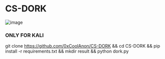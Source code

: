 # CS-DORK

![image](https://github.com/0xCoolAnon/CS-DORK/assets/110695357/c7be066f-42db-4df2-883c-0e89df8dfc4f)

### ONLY FOR KALI
git clone https://github.com/0xCoolAnon/CS-DORK && cd CS-DORK && pip install -r requirements.txt && mkdir result && python dork.py
